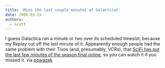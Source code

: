 ```yaml
---
title: 'Miss the last couple minutes of Galactica?'
date: 2006-03-19
authors:
  - scott
---
```


I guess Galactica ran a minute or two over its scheduled timeslot, because my Replay cut off the last minute of it. Appearently enough people had the same problem with their Tivos (and, presumably, VCRs), that [SciFi has put the last few minutes of the season final online](http://www.scifi.com/battlestar/video_popup/index.html), so you can watch it if you missed it. via [powazek](http://powazek.com/)
